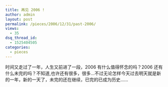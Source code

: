 ```yaml
---
title: 再见 2006 !
author: admin
layout: post
permalink: /pieces/2006/12/31/past-2006/
views:
  - 35
dsq_thread_id:
  - 1525404505
categories:
  - pieces
---
```

时间又走过了一年，人生又前进了一段，2006 有什么值得怀念的吗？2006 还有什么未完的吗？不知道,也许还有很多，很多&#8230;不过无论怎样今天过去明天就是新的一年，新的一天了，未完的还在继续，已完的已成为历史&#8230;&#8230;